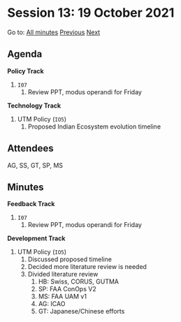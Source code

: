 # Session 13: 19 October 2021

Go to: [All minutes](../../index.md) [Previous](./../10/16.md) [Next](../10/22.md)

## Agenda

**Policy Track**

1. `I07`
    1. Review PPT, modus operandi for Friday

**Technology Track**

1. UTM Policy (`IO5`)
   1. Proposed Indian Ecosystem evolution timeline

## Attendees

AG, SS, GT, SP, MS

## Minutes

**Feedback Track**

1. `I07`
    1. Review PPT, modus operandi for Friday

**Development Track**

1. UTM Policy (`IO5`)
    1. Discussed proposed timeline
    2. Decided more literature review is needed
    3. Divided literature review
        1. HB: Swiss, CORUS, GUTMA
        2. SP: FAA ConOps V2
        3. MS: FAA UAM v1
        4. AG: ICAO
        5. GT: Japanese/Chinese efforts
